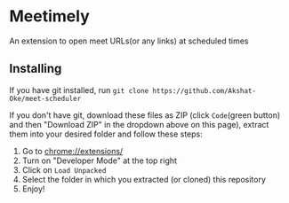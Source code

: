 # Meetimely

An extension to open meet URLs(or any links) at scheduled times

## Installing

If you have git installed, run `git clone https://github.com/Akshat-Oke/meet-scheduler`

If you don't have git, download these files as ZIP (click `Code`(green button) and then "Download ZIP" in the dropdown above on this page), extract them into your desired folder and follow these steps:

1. Go to [chrome://extensions/](chrome://extensions/)
2. Turn on "Developer Mode" at the top right
3. Click on `Load Unpacked`
4. Select the folder in which you extracted (or cloned) this repository
5. Enjoy!
